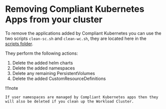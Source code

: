 # Removing Compliant Kubernetes Apps from your cluster

<!--clean-up-start-->

To remove the applications added by Compliant Kubernetes you can use the two scripts `clean-sc.sh` and `clean-wc.sh`, they are located here in the [scripts folder](https://github.com/elastisys/compliantkubernetes-apps/tree/main/scripts).

They perform the following actions:

1.  Delete the added helm charts
1.  Delete the added namespaces
1.  Delete any remaining PersistentVolumes
1.  Delete the added CustomResourceDefinitions

!!!note

    If user namespaces are managed by Compliant Kubernetes apps then they will also be deleted if you clean up the Workload Cluster.

<!--clean-up-stop-->
